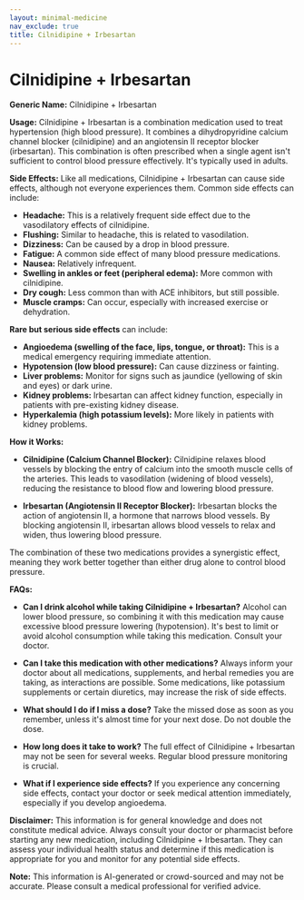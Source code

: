 ```yaml
---
layout: minimal-medicine
nav_exclude: true
title: Cilnidipine + Irbesartan
---
```


# Cilnidipine + Irbesartan

**Generic Name:** Cilnidipine + Irbesartan

**Usage:**  Cilnidipine + Irbesartan is a combination medication used to treat hypertension (high blood pressure). It combines a dihydropyridine calcium channel blocker (cilnidipine) and an angiotensin II receptor blocker (irbesartan).  This combination is often prescribed when a single agent isn't sufficient to control blood pressure effectively.  It's typically used in adults.

**Side Effects:**  Like all medications, Cilnidipine + Irbesartan can cause side effects, although not everyone experiences them.  Common side effects can include:

* **Headache:** This is a relatively frequent side effect due to the vasodilatory effects of cilnidipine.
* **Flushing:** Similar to headache, this is related to vasodilation.
* **Dizziness:** Can be caused by a drop in blood pressure.
* **Fatigue:** A common side effect of many blood pressure medications.
* **Nausea:**  Relatively infrequent.
* **Swelling in ankles or feet (peripheral edema):** More common with cilnidipine.
* **Dry cough:** Less common than with ACE inhibitors, but still possible.
* **Muscle cramps:** Can occur, especially with increased exercise or dehydration.


**Rare but serious side effects** can include:

* **Angioedema (swelling of the face, lips, tongue, or throat):** This is a medical emergency requiring immediate attention.
* **Hypotension (low blood pressure):**  Can cause dizziness or fainting.
* **Liver problems:** Monitor for signs such as jaundice (yellowing of skin and eyes) or dark urine.
* **Kidney problems:**  Irbesartan can affect kidney function, especially in patients with pre-existing kidney disease.
* **Hyperkalemia (high potassium levels):** More likely in patients with kidney problems.


**How it Works:**

* **Cilnidipine (Calcium Channel Blocker):** Cilnidipine relaxes blood vessels by blocking the entry of calcium into the smooth muscle cells of the arteries. This leads to vasodilation (widening of blood vessels), reducing the resistance to blood flow and lowering blood pressure.

* **Irbesartan (Angiotensin II Receptor Blocker):** Irbesartan blocks the action of angiotensin II, a hormone that narrows blood vessels. By blocking angiotensin II, irbesartan allows blood vessels to relax and widen, thus lowering blood pressure.

The combination of these two medications provides a synergistic effect, meaning they work better together than either drug alone to control blood pressure.


**FAQs:**

* **Can I drink alcohol while taking Cilnidipine + Irbesartan?**  Alcohol can lower blood pressure, so combining it with this medication may cause excessive blood pressure lowering (hypotension).  It's best to limit or avoid alcohol consumption while taking this medication.  Consult your doctor.

* **Can I take this medication with other medications?**  Always inform your doctor about all medications, supplements, and herbal remedies you are taking, as interactions are possible.  Some medications, like potassium supplements or certain diuretics, may increase the risk of side effects.

* **What should I do if I miss a dose?** Take the missed dose as soon as you remember, unless it's almost time for your next dose. Do not double the dose.

* **How long does it take to work?** The full effect of Cilnidipine + Irbesartan may not be seen for several weeks.  Regular blood pressure monitoring is crucial.

* **What if I experience side effects?**  If you experience any concerning side effects, contact your doctor or seek medical attention immediately, especially if you develop angioedema.


**Disclaimer:** This information is for general knowledge and does not constitute medical advice.  Always consult your doctor or pharmacist before starting any new medication, including Cilnidipine + Irbesartan. They can assess your individual health status and determine if this medication is appropriate for you and monitor for any potential side effects.


**Note:** This information is AI-generated or crowd-sourced and may not be accurate. Please consult a medical professional for verified advice.